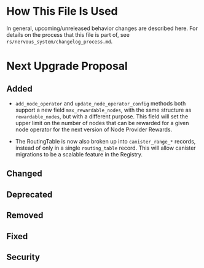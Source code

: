 # How This File Is Used

In general, upcoming/unreleased behavior changes are described here. For details
on the process that this file is part of, see
`rs/nervous_system/changelog_process.md`.

# Next Upgrade Proposal

## Added

- `add_node_operator` and `update_node_operator_config` methods both support a new field `max_rewardable_nodes`,
  with the same structure as `rewardable_nodes`, but with a different purpose. This field will set the upper limit
  on the number of nodes that can be rewarded for a given node operator for the next version of Node Provider Rewards.

* The RoutingTable is now also broken up into `canister_range_*` records, instead of only in a single
  `routing_table` record. This will allow canister migrations to be a scalable feature in the Registry.

## Changed

## Deprecated

## Removed

## Fixed

## Security
